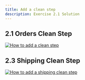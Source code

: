 ```yaml
---
title: Add a clean step
description: Exercise 2.1 Solution
---
```


## 2.1 Orders Clean Step

[![How to add a clean step](/gifs/2.1.gif)](/gifs/2.1.gif)

## 2.3 Shipping Clean Step

[![How to add a shipping clean step](/gifs/2.3.gif)](/gifs/2.3.gif)

